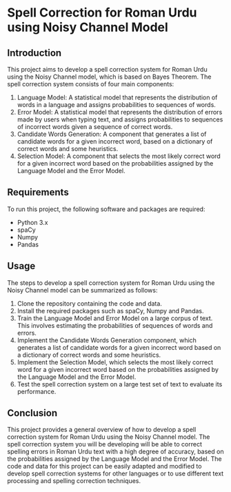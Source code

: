 # Spell Correction for Roman Urdu using Noisy Channel Model

## Introduction
This project aims to develop a spell correction system for Roman Urdu using the Noisy Channel model, which is based on Bayes Theorem. The spell correction system consists of four main components:
1. Language Model: A statistical model that represents the distribution of words in a language and assigns probabilities to sequences of words.
2. Error Model: A statistical model that represents the distribution of errors made by users when typing text, and assigns probabilities to sequences of incorrect words given a sequence of correct words.
3. Candidate Words Generation: A component that generates a list of candidate words for a given incorrect word, based on a dictionary of correct words and some heuristics.
4. Selection Model: A component that selects the most likely correct word for a given incorrect word based on the probabilities assigned by the Language Model and the Error Model.

## Requirements
To run this project, the following software and packages are required:
* Python 3.x
* spaCy
* Numpy
* Pandas

## Usage
The steps to develop a spell correction system for Roman Urdu using the Noisy Channel model can be summarized as follows:
1. Clone the repository containing the code and data.
2. Install the required packages such as spaCy, Numpy and Pandas.
3. Train the Language Model and Error Model on a large corpus of text. This involves estimating the probabilities of sequences of words and errors.
4. Implement the Candidate Words Generation component, which generates a list of candidate words for a given incorrect word based on a dictionary of correct words and some heuristics.
5. Implement the Selection Model, which selects the most likely correct word for a given incorrect word based on the probabilities assigned by the Language Model and the Error Model.
6. Test the spell correction system on a large test set of text to evaluate its performance.

## Conclusion
This project provides a general overview of how to develop a spell correction system for Roman Urdu using the Noisy Channel model. The spell correction system you will be developing will be able to correct spelling errors in Roman Urdu text with a high degree of accuracy, based on the probabilities assigned by the Language Model and the Error Model. The code and data for this project can be easily adapted and modified to develop spell correction systems for other languages or to use different text processing and spelling correction techniques.
